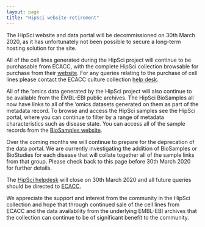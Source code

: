 ```yaml
---
layout: page
title: "HipSci website retirement"
---
```


The HipSci website and data portal will be decommissioned on 30th March 2020, as it has unfortunately not been possible to secure a long-term hosting solution for the site.

All of the cell lines generated during the HipSci project will continue to be purchasable from ECACC, with the complete HipSci collection browsable for purchase from their [website](https://www.phe-culturecollections.org.uk/products/celllines/hipsci/index.jsp). For any queries relating to the purchase of cell lines please contact the ECACC culture collection [help desk](https://www.phe-culturecollections.org.uk/contactus/index.aspx).

All of the ‘omics data generated by the HipSci project will also continue to be available from the EMBL-EBI public archives. The HipSci BioSamples all now have links to all of the ‘omics datasets generated on them as part of the metadata record. To browse and access the HipSci samples see the HipSci portal, where you can continue to filter by a range of metadata characteristics such as disease state. You can access all of the sample records from the [BioSamples website](https://www.ebi.ac.uk/biosamples/samples?filter=attr%3Aproject%3AHipSci).

Over the coming months we will continue to prepare for the deprecation of the data portal. We are currently investigating the addition of BioSamples or BioStudies for each disease that will collate together all of the sample links from that group. Please check back to this page before 30th March 2020 for further details.

The [HipSci helpdesk](hipsci@ebi.ac.uk) will close on 30th March 2020 and all future queries should be directed to [ECACC](https://www.phe-culturecollections.org.uk/contactus/index.aspx).

We appreciate the support and interest from the community in the HipSci collection and hope that through continued sale of the cell lines from ECACC and the data availability from the underlying EMBL-EBI archives that the collection can continue to be of significant benefit to the community.

